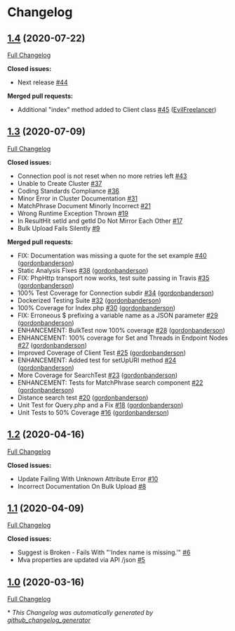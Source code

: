 # Changelog

## [1.4](https://github.com/manticoresoftware/manticoresearch-php/tree/1.4) (2020-07-22)

[Full Changelog](https://github.com/manticoresoftware/manticoresearch-php/compare/1.3...1.4)

**Closed issues:**

- Next release [\#44](https://github.com/manticoresoftware/manticoresearch-php/issues/44)

**Merged pull requests:**

- Additional "index" method added to Client class [\#45](https://github.com/manticoresoftware/manticoresearch-php/pull/45) ([EvilFreelancer](https://github.com/EvilFreelancer))

## [1.3](https://github.com/manticoresoftware/manticoresearch-php/tree/1.3) (2020-07-09)

[Full Changelog](https://github.com/manticoresoftware/manticoresearch-php/compare/1.2...1.3)

**Closed issues:**

- Connection pool is not reset when no more retries left [\#43](https://github.com/manticoresoftware/manticoresearch-php/issues/43)
- Unable to Create Cluster [\#37](https://github.com/manticoresoftware/manticoresearch-php/issues/37)
- Coding Standards Compliance [\#36](https://github.com/manticoresoftware/manticoresearch-php/issues/36)
- Minor Error in Cluster Documentation [\#31](https://github.com/manticoresoftware/manticoresearch-php/issues/31)
- MatchPhrase Document Minorly Incorrect [\#21](https://github.com/manticoresoftware/manticoresearch-php/issues/21)
- Wrong Runtime Exception Thrown [\#19](https://github.com/manticoresoftware/manticoresearch-php/issues/19)
- In ResultHit setId and getId Do Not Mirror Each Other [\#17](https://github.com/manticoresoftware/manticoresearch-php/issues/17)
- Bulk Upload Fails Silently [\#9](https://github.com/manticoresoftware/manticoresearch-php/issues/9)

**Merged pull requests:**

- FIX: Documentation was missing a quote for the set example [\#40](https://github.com/manticoresoftware/manticoresearch-php/pull/40) ([gordonbanderson](https://github.com/gordonbanderson))
- Static Analysis Fixes [\#38](https://github.com/manticoresoftware/manticoresearch-php/pull/38) ([gordonbanderson](https://github.com/gordonbanderson))
- FIX: PhpHttp transport now works, test suite passing in Travis [\#35](https://github.com/manticoresoftware/manticoresearch-php/pull/35) ([gordonbanderson](https://github.com/gordonbanderson))
- 100% Test Coverage for Connection subdir [\#34](https://github.com/manticoresoftware/manticoresearch-php/pull/34) ([gordonbanderson](https://github.com/gordonbanderson))
- Dockerized Testing Suite [\#32](https://github.com/manticoresoftware/manticoresearch-php/pull/32) ([gordonbanderson](https://github.com/gordonbanderson))
- 100% Coverage for Index.php [\#30](https://github.com/manticoresoftware/manticoresearch-php/pull/30) ([gordonbanderson](https://github.com/gordonbanderson))
- FIX: Erroneous $ prefixing a variable name as a JSON parameter [\#29](https://github.com/manticoresoftware/manticoresearch-php/pull/29) ([gordonbanderson](https://github.com/gordonbanderson))
- ENHANCEMENT: BulkTest now 100% coverage [\#28](https://github.com/manticoresoftware/manticoresearch-php/pull/28) ([gordonbanderson](https://github.com/gordonbanderson))
- ENHANCEMENT: 100% coverage for Set and Threads in Endpoint Nodes [\#27](https://github.com/manticoresoftware/manticoresearch-php/pull/27) ([gordonbanderson](https://github.com/gordonbanderson))
- Improved Coverage of Client Test [\#25](https://github.com/manticoresoftware/manticoresearch-php/pull/25) ([gordonbanderson](https://github.com/gordonbanderson))
- ENHANCEMENT: Added test for setUpURI method [\#24](https://github.com/manticoresoftware/manticoresearch-php/pull/24) ([gordonbanderson](https://github.com/gordonbanderson))
- More Coverage for SearchTest [\#23](https://github.com/manticoresoftware/manticoresearch-php/pull/23) ([gordonbanderson](https://github.com/gordonbanderson))
- ENHANCEMENT: Tests for MatchPhrase search component [\#22](https://github.com/manticoresoftware/manticoresearch-php/pull/22) ([gordonbanderson](https://github.com/gordonbanderson))
- Distance search test [\#20](https://github.com/manticoresoftware/manticoresearch-php/pull/20) ([gordonbanderson](https://github.com/gordonbanderson))
- Unit Test for Query.php and a Fix [\#18](https://github.com/manticoresoftware/manticoresearch-php/pull/18) ([gordonbanderson](https://github.com/gordonbanderson))
- Unit Tests to 50% Coverage [\#16](https://github.com/manticoresoftware/manticoresearch-php/pull/16) ([gordonbanderson](https://github.com/gordonbanderson))

## [1.2](https://github.com/manticoresoftware/manticoresearch-php/tree/1.2) (2020-04-16)

[Full Changelog](https://github.com/manticoresoftware/manticoresearch-php/compare/1.1...1.2)

**Closed issues:**

- Update Failing With Unknown Attribute Error [\#10](https://github.com/manticoresoftware/manticoresearch-php/issues/10)
- Incorrect Documentation On Bulk Upload [\#8](https://github.com/manticoresoftware/manticoresearch-php/issues/8)

## [1.1](https://github.com/manticoresoftware/manticoresearch-php/tree/1.1) (2020-04-09)

[Full Changelog](https://github.com/manticoresoftware/manticoresearch-php/compare/1.0...1.1)

**Closed issues:**

- Suggest is Broken - Fails With "'Index name is missing.'" [\#6](https://github.com/manticoresoftware/manticoresearch-php/issues/6)
- Mva properties are updated via API /json [\#5](https://github.com/manticoresoftware/manticoresearch-php/issues/5)

## [1.0](https://github.com/manticoresoftware/manticoresearch-php/tree/1.0) (2020-03-16)

[Full Changelog](https://github.com/manticoresoftware/manticoresearch-php/compare/c156463601c60c7288a5d25e714a5caf5b99dbb6...1.0)



\* *This Changelog was automatically generated by [github_changelog_generator](https://github.com/github-changelog-generator/github-changelog-generator)*
